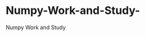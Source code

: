  # Numpy-Work-and-Study-
Numpy Work and Study 
                
                
              
                                  
                                    
                                                                                               
                                                                                                               
                                 
                                                                          
                         
              
